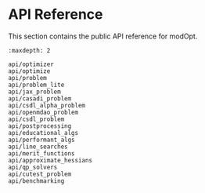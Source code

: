 # API Reference
This section contains the public API reference for modOpt.

```{toctree}
:maxdepth: 2

api/optimizer
api/optimize
api/problem
api/problem_lite
api/jax_problem
api/casadi_problem
api/csdl_alpha_problem
api/openmdao_problem
api/csdl_problem
api/postprocessing
api/educational_algs
api/performant_algs
api/line_searches
api/merit_functions
api/approximate_hessians
api/qp_solvers
api/cutest_problem
api/benchmarking
```
